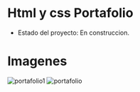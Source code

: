 <h1> Html y css Portafolio</h1>

- Estado del proyecto: En construccion.
  
# Imagenes
![portafolio1](https://github.com/user-attachments/assets/905798ed-803a-42e8-8800-51242d83675c)
![portafolio](https://github.com/user-attachments/assets/df2632e2-ed00-4e85-82f2-179f7394ba25)
